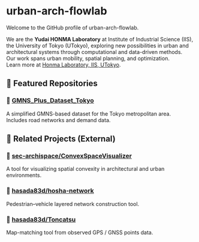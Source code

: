 # urban-arch-flowlab

Welcome to the GitHub profile of urban-arch-flowlab.

We are the **Yudai HONMA Laboratory** at Institute of Industrial Science (IIS), the University of Tokyo (UTokyo), exploring new possibilities in urban and architectural systems through computational and data-driven methods.  
Our work spans urban mobility, spatial planning, and optimization.  
Learn more at [Honma Laboratory, IIS, UTokyo](http://www.honma-lab.iis.u-tokyo.ac.jp/).


## 📂 Featured Repositories

### 🔹 [GMNS_Plus_Dataset_Tokyo](https://github.com/urban-arch-flowlab/GMNS_Plus_Dataset_Tokyo)
A simplified GMNS-based dataset for the Tokyo metropolitan area.  
Includes road networks and demand data.

## 🔗 Related Projects (External)

### 🔸 [sec-archispace/ConvexSpaceVisualizer](https://github.com/sec-archispace/ConvexSpaceVisualizer)
A tool for visualizing spatial convexity in architectural and urban environments.

### 🔸 [hasada83d/hosha-network](https://github.com/hasada83d/hosha-network)
Pedestrian–vehicle layered network construction tool.

### 🔸 [hasada83d/Toncatsu](https://github.com/hasada83d/Toncatsu)
Map-matching tool from observed GPS / GNSS points data.

